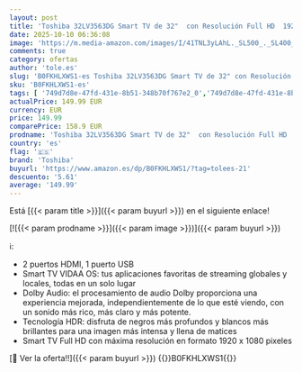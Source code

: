 ```yaml
---
layout: post
title: 'Toshiba 32LV3563DG Smart TV de 32"  con Resolución Full HD  1920 x 1080   HDR  Compatible con Asistente de Voz Alexa'
date: 2025-10-10 06:36:08
image: 'https://m.media-amazon.com/images/I/41TNL3yLAhL._SL500_._SL400_.jpg'
comments: true
category: ofertas
author: 'tole.es'
slug: 'B0FKHLXWS1-es Toshiba 32LV3563DG Smart TV de 32" con Resolución Full HD...'
sku: 'B0FKHLXWS1-es'
tags: [ '749d7d8e-47fd-431e-8b51-348b70f767e2_0','749d7d8e-47fd-431e-8b51-348b70f767e2_9301','Arborist Merchandising Root','Electrónica','Self Service','Special Features Stores','TV, vídeo y home cinema','Televisores','Toshiba','smart','toshiba','tv','🇪🇸', ]
actualPrice: 149.99 EUR
currency: EUR
price: 149.99
comparePrice: 158.9 EUR
prodname: 'Toshiba 32LV3563DG Smart TV de 32"  con Resolución Full HD  1920 x 1080   HDR  Compatible con Asistente de Voz Alexa'
country: 'es'
flag: '🇪🇸'
brand: 'Toshiba'
buyurl: 'https://www.amazon.es/dp/B0FKHLXWS1/?tag=tolees-21'
descuento: '5.61'
average: '149.99'
---
```


Está [{{< param title >}}]({{< param buyurl >}}) en el siguiente enlace!

[![{{< param prodname >}}]({{< param image >}})]({{< param buyurl >}})

ℹ️:

- 2 puertos HDMI, 1 puerto USB
- Smart TV VIDAA OS: tus aplicaciones favoritas de streaming globales y locales, todas en un solo lugar
- Dolby Audio: el procesamiento de audio Dolby proporciona una experiencia mejorada, independientemente de lo que esté viendo, con un sonido más rico, más claro y más potente.
- Tecnología HDR: disfruta de negros más profundos y blancos más brillantes para una imagen más intensa y llena de matices
- Smart TV Full HD con máxima resolución en formato 1920 x 1080 pixeles

[🛒 Ver la oferta!!]({{< param buyurl >}})
{{<world>}}B0FKHLXWS1{{</world>}}

